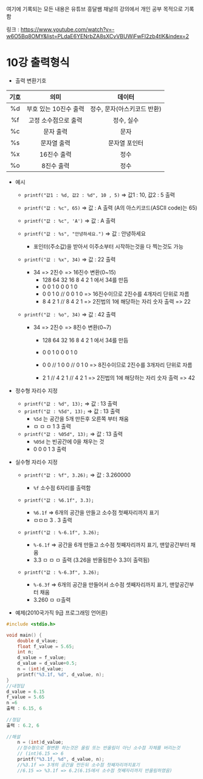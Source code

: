 여기에 기록되는 모든 내용은 유튜브 흥달쌤 채널의 강의에서 개인 공부 목적으로 기록함

링크 : https://www.youtube.com/watch?v=-w6O5Bq8OMY&list=PLdaE6YENrbZA8sXCvVBUWjFwFI2zb4tlK&index=2

# 10강 출력형식

- 출력 변환기호

| 기호 |         의미          |           데이터            |
| :--: | :-------------------: | :-------------------------: |
|  %d  | 부호 있는 10진수 출력 | 정수, 문자(아스키코드 반환) |
|  %f  | 고정 소수점으로 출력  |         정수, 실수          |
|  %c  |       문자 출력       |            문자             |
|  %s  |      문자열 출력      |        문자열 포인터        |
|  %x  |      16진수 출력      |            정수             |
|  %o  |      8진수 출력       |            정수             |

- 예시

  - `printf("값1 : %d, 값2 : %d", 10 , 5)` => 값1 : 10, 값2 : 5 출력

  - `printf("값 : %c", 65)` => 값 : A 출력 (A의 아스키코드(ASCII code)는 65)
  - `printf("값 : %c", 'A')` => 값 : A 출력
  - `printf("값 : %s", "안녕하세요.")` => 값 : 안녕하세요
    - 포인터(주소값)을 받아서 이주소부터 시작하는것을 다 찍는것도 가능

  - `printf("값 : %x", 34)` => 값 : 22 출력

    - 34 => 2진수 => 16진수 변환(0~15)
      - 128	64	32	16	8	4	2	1 에서 34를 만듬
      -   0        0      1      0      0    0    1    0
      -   0        0      1      0  //  0    0    1    0  => 16진수이므로 2진수를 4개자리 단위로 자름
      -   8        4       2      1 //  8    4    2    1  => 2진법의 1에 해당하는 자리 숫자 출력 => 22

  - `printf("값 : %o", 34)` => 값 : 42 출력

    - 34 => 2진수 => 8진수 변환(0~7)

      - 128	64	32	16	8	    4	2	1 에서 34를 만듬

      -   0        0      1      0      0      0    1    0

      -   0        0  //  1      0      0  //  0    1    0  => 8진수이므로 2진수를 3개자리 단위로 자름

      -   2        1  //  4      2      1  //  4    2    1  => 2진법의 1에 해당하는 자리 숫자 출력 => 42

- 정수형 자리수 지정
  - `printf("값 : %d", 13);`  => 값 : 13 출력
  - `printf("값 : %5d", 13);`  => 값 : 13 출력
    - `%5d` 는 공간을 5개 만든후 오른쪽 부터 채움
    - ㅁ ㅁ ㅁ 1 3 출력
  - `printf("값 : %05d", 13);`  => 값 : 13 출력
    - `%05d` 는 빈공간에 0을 채우는 것
    - 0 0 0 1 3 출력

- 실수형 자리수 지정

  - `printf("값 : %f", 3.26);`  => 값 : 3.260000
    - `%f` 소수점 6자리를 출력함
  - `printf("값 : %6.1f", 3.3);`
    - `%6.1f` => 6개의 공간을 만들고 소수점 첫째자리까지 표기
    - ㅁㅁㅁ 3 . 3 출력

  - `printf("값 : %-6.1f", 3.26);`
    - `%-6.1f` => 공간을 6개 만들고 소수점 첫째자리까지 표기, 맨앞공간부터 채움
    - 3.3 ㅁ ㅁ ㅁ 출력 (3.26을 반올림한수 3.3이 출력됨)

  - `printf("값 : %-6.3f", 3.26);`
    - `%-6.3f` => 6개의 공간을 만들어서 소수점 셋째자리까지 표기, 맨앞공간부터 채움
    - 3.260 ㅁ ㅁ출력

- 예제(2010국가직 9급 프로그래밍 언어론)

```c
#include <stdio.h>

void main() {
	double d_vlaue;
    float f_value = 5.65;
    int n;
    d_value = f_value;
    d_value = d_value+0.5;
    n = (int)d_value;
    printf("%3.1f, %d", d_value, n);
}
//내정답
d_value = 6.15
f_value = 5.65
n =6
출력 : 6.15, 6
    
//정답
출력 : 6.2, 6
    
//해설
	n = (int)d_value;
	//정수형으로 형변환 하는것은 올림 또는 반올림이 아닌 소수점 자체를 버리는것
	// (int)6.15 => 6
    printf("%3.1f, %d", d_value, n);
	//%3.1f => 3개의 공간을 만든뒤 소수점 첫째자리까지표기
	//6.15 => %3.1f => 6.2(6.15에서 소수점 첫째자리까지 반올림하였음)
```

